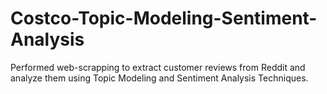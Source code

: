 # Costco-Topic-Modeling-Sentiment-Analysis
Performed web-scrapping to extract customer reviews from Reddit and analyze them using Topic Modeling and Sentiment Analysis Techniques. 
